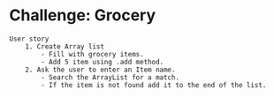 # Challenge: Grocery
	User story
		1. Create Array list
			- Fill with grocery items. 
			- Add 5 item using .add method.
		2. Ask the user to enter an Item name.
			- Search the ArrayList for a match.
			- If the item is not found add it to the end of the list.